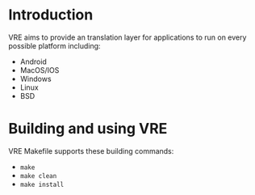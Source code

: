 # Introduction
VRE aims to provide an translation layer for applications to run on every possible platform including:
- Android
- MacOS/IOS
- Windows
- Linux
- BSD

# Building and using VRE
VRE Makefile supports these building commands:
- `make`
- `make clean`
- `make install`